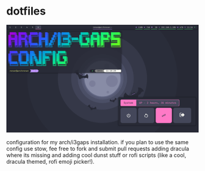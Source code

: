 # dotfiles

![Screenshot](./screenshot.png)

configuration for my arch/i3gaps installation.
if you plan to use the  same config  use stow,
fee  free to  fork  and  submit  pull requests
adding dracula where  its  missing  and adding
cool dunst stuff or rofi scripts (like a cool,
dracula themed, rofi emoji picker!).
